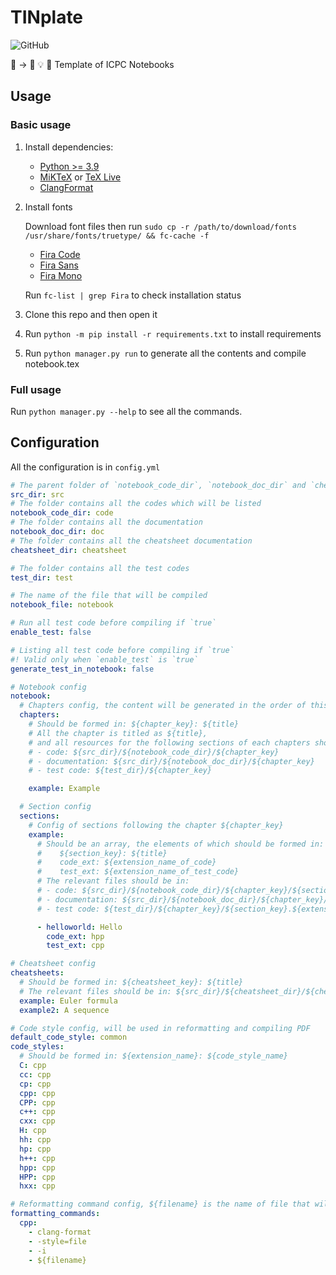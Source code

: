 # TINplate

![GitHub](https://img.shields.io/github/license/Tiphereth-A/TINplate?style=flat-square)

:notebook_with_decorative_cover: -> :thought_balloon: :bulb: :balloon: Template of ICPC Notebooks

## Usage

### Basic usage

1. Install dependencies:
   - [Python >= 3.9](https://www.python.org/)
   - [MiKTeX](https://miktex.org/) or [TeX Live](https://www.tug.org/texlive/)
   - [ClangFormat](https://clang.llvm.org/docs/ClangFormat.html)
1. Install fonts

   Download font files then run `sudo cp -r /path/to/download/fonts /usr/share/fonts/truetype/ && fc-cache -f`

   - [Fira Code](https://fonts.google.com/specimen/Fira+Code)
   - [Fira Sans](https://fonts.google.com/specimen/Fira+Sans)
   - [Fira Mono](https://fonts.google.com/specimen/Fira+Mono)

   Run `fc-list | grep Fira` to check installation status

1. Clone this repo and then open it
1. Run `python -m pip install -r requirements.txt` to install requirements
1. Run `python manager.py run` to generate all the contents and compile notebook.tex

### Full usage

Run `python manager.py --help` to see all the commands.

## Configuration

All the configuration is in `config.yml`

```yaml
# The parent folder of `notebook_code_dir`, `notebook_doc_dir` and `cheatsheet_dir`
src_dir: src
# The folder contains all the codes which will be listed
notebook_code_dir: code
# The folder contains all the documentation
notebook_doc_dir: doc
# The folder contains all the cheatsheet documentation
cheatsheet_dir: cheatsheet

# The folder contains all the test codes
test_dir: test

# The name of the file that will be compiled
notebook_file: notebook

# Run all test code before compiling if `true`
enable_test: false

# Listing all test code before compiling if `true`
#! Valid only when `enable_test` is `true`
generate_test_in_notebook: false

# Notebook config
notebook:
  # Chapters config, the content will be generated in the order of this field
  chapters:
    # Should be formed in: ${chapter_key}: ${title}
    # All the chapter is titled as ${title},
    # and all resources for the following sections of each chapters should be placed in these folders:
    # - code: ${src_dir}/${notebook_code_dir}/${chapter_key}
    # - documentation: ${src_dir}/${notebook_doc_dir}/${chapter_key}
    # - test code: ${test_dir}/${chapter_key}

    example: Example

  # Section config
  sections:
    # Config of sections following the chapter ${chapter_key}
    example:
      # Should be an array, the elements of which should be formed in:
      #    ${section_key}: ${title}
      #    code_ext: ${extension_name_of_code}
      #    test_ext: ${extension_name_of_test_code}
      # The relevant files should be in:
      # - code: ${src_dir}/${notebook_code_dir}/${chapter_key}/${section_key}.${extension_name_of_code}
      # - documentation: ${src_dir}/${notebook_doc_dir}/${chapter_key}/${section_key}.tex
      # - test code: ${test_dir}/${chapter_key}/${section_key}.${extension_name_of_test_code}

      - helloworld: Hello
        code_ext: hpp
        test_ext: cpp

# Cheatsheet config
cheatsheets:
  # Should be formed in: ${cheatsheet_key}: ${title}
  # The relevant files should be in: ${src_dir}/${cheatsheet_dir}/${cheatsheet_key}.tex
  example: Euler formula
  example2: A sequence

# Code style config, will be used in reformatting and compiling PDF
default_code_style: common
code_styles:
  # Should be formed in: ${extension_name}: ${code_style_name}
  C: cpp
  cc: cpp
  cp: cpp
  cpp: cpp
  CPP: cpp
  c++: cpp
  cxx: cpp
  H: cpp
  hh: cpp
  hp: cpp
  h++: cpp
  hpp: cpp
  HPP: cpp
  hxx: cpp

# Reformatting command config, ${filename} is the name of file that will be reformatted
formatting_commands:
  cpp:
    - clang-format
    - -style=file
    - -i
    - ${filename}
```
